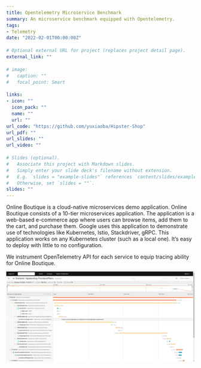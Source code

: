 ```yaml
---
title: Opentelemetry Microservice Benchmark
summary: An microservice benchmark equipped with Opentelemetry.
tags:
- Telemetry
date: "2022-02-01T00:00:00Z"

# Optional external URL for project (replaces project detail page).
external_link: ""

# image:
#   caption: ""
#   focal_point: Smart

links: 
- icon: ""
  icon_pack: ""
  name: ""
  url: ""
url_code: "https://github.com/yuxiaoba/Hipster-Shop"
url_pdf: ""
url_slides: ""
url_video: ""

# Slides (optional).
#   Associate this project with Markdown slides.
#   Simply enter your slide deck's filename without extension.
#   E.g. `slides = "example-slides"` references `content/slides/example-slides.md`.
#   Otherwise, set `slides = ""`.
slides: ""
---
```


Online Boutique is a cloud-native microservices demo application. Online Boutique consists of a 10-tier microservices application. The application is a web-based e-commerce app where users can browse items, add them to the cart, and purchase them. Google uses this application to demonstrate use of technologies like Kubernetes, Istio, Stackdriver, gRPC. This application works on any Kubernetes cluster (such as a local one). It’s easy to deploy with little to no configuration.

We instrument OpenTelemetry API for each service to equip tracing ability for Online Boutique.

![tracing](./tracing.png)